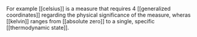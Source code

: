 For example [[celsius]] is a measure that requires 4 [[generalized coordinates]] regarding the physical significance of the measure, wheras [[kelvin]] ranges from [[absolute zero]] to a single, specific [[thermodynamic state]].